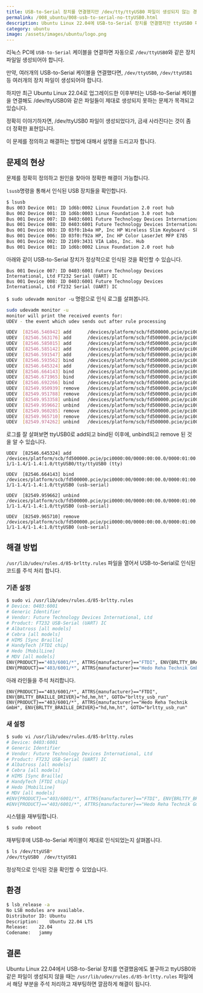```yaml
---
title: USB-to-Serial 장치를 연결했지만 /dev/tty/ttyUSB0 파일이 생성되지 않는 경우 조치 방법
permalink: /008_ubuntu/008-usb-to-serial-no-ttyUSB0.html
description: Ubuntu Linux 22.04에 USB-to-Serial 장치를 연결했지만 ttyUSB0 파일이 생성되지 않는 경우 조치 방법 설명
category: ubuntu
image: /assets/images/ubuntu/logo.png
---
```

리눅스 PC에 <code>USB-to-Serial</code> 케이블을 연결하면 자동으로 
<code>/dev/ttyUSB0</code>와 같은 장치 파일일 생성되어야 합니다. 


만약, 여러개의 USB-to-Serial 케이블을 연결했다면, 
<code>/dev/ttyUSB0</code>, <code>/dev/ttyUSB1</code> 등 
여러개의 장치 파일이 생성되어야 합니다.


하지만 최근 Ubuntu Linux 22.04로 업그레이드한 이후부터는 
USB-to-Serial 케이블을 연결해도 /dev/ttyUSB0와 같은 파일들이 
제대로 생성되지 못하는 문제가 목격되고 있습니다. 


정확히 이야기하자면, /dev/ttyUSB0 파일이 생성되었다가, 
금새 사라진다는 것이 좀 더 정확한 표현입니다. 


이 문제를 정의하고 해결하는 방법에 대해서 설명을 드리고자 합니다. 


문제의 현상
---


문제를 정확히 정의하고 원인을 찾아야 정확한 해결이 가능합니다. 


<code>lsusb</code>명령을 통해서 인식된 USB 장치들을 확인합니다.


```bash
$ lsusb
Bus 003 Device 001: ID 1d6b:0002 Linux Foundation 2.0 root hub
Bus 002 Device 001: ID 1d6b:0003 Linux Foundation 3.0 root hub
Bus 001 Device 007: ID 0403:6001 Future Technology Devices International, Ltd FT232 Serial (UART) IC
Bus 001 Device 008: ID 0403:6001 Future Technology Devices International, Ltd FT232 Serial (UART) IC
Bus 001 Device 003: ID 03f0:1b4a HP, Inc HP Wireless Slim Keyboard - Skylab KR
Bus 001 Device 006: ID 03f0:f92a HP, Inc HP Color LaserJet MFP E785
Bus 001 Device 002: ID 2109:3431 VIA Labs, Inc. Hub
Bus 001 Device 001: ID 1d6b:0002 Linux Foundation 2.0 root hub
```


아래와 같이 USB-to-Serial 장치가 정상적으로 인식된 것을 확인할 수 있습니다. 


```
Bus 001 Device 007: ID 0403:6001 Future Technology Devices International, Ltd FT232 Serial (UART) IC
Bus 001 Device 008: ID 0403:6001 Future Technology Devices International, Ltd FT232 Serial (UART) IC
```


<code>$ sudo udevadm monitor -u</code> 명령으로 인식 로그를 살펴봅니다. 


```bash
sudo udevadm monitor -u
monitor will print the received events for:
UDEV - the event which udev sends out after rule processing

UDEV  [82546.546942] add      /devices/platform/scb/fd500000.pcie/pci0000:00/0000:00:00.0/0000:01:00.0/usb1/1-1/1-1.4 (usb)
UDEV  [82546.563176] add      /devices/platform/scb/fd500000.pcie/pci0000:00/0000:00:00.0/0000:01:00.0/usb1/1-1/1-1.4/1-1.4:1.0 (usb)
UDEV  [82546.585015] add      /devices/platform/scb/fd500000.pcie/pci0000:00/0000:00:00.0/0000:01:00.0/usb1/1-1/1-1.4/1-1.4:1.0/gpiochip2 (gpio)
UDEV  [82546.585142] add      /devices/platform/scb/fd500000.pcie/pci0000:00/0000:00:00.0/0000:01:00.0/usb1/1-1/1-1.4/1-1.4:1.0/gpio/gpiochip500 (gpio)
UDEV  [82546.591547] add      /devices/platform/scb/fd500000.pcie/pci0000:00/0000:00:00.0/0000:01:00.0/usb1/1-1/1-1.4/1-1.4:1.0/ttyUSB0 (usb-serial)
UDEV  [82546.593562] bind     /devices/platform/scb/fd500000.pcie/pci0000:00/0000:00:00.0/0000:01:00.0/usb1/1-1/1-1.4/1-1.4:1.0/gpiochip2 (gpio)
UDEV  [82546.645324] add      /devices/platform/scb/fd500000.pcie/pci0000:00/0000:00:00.0/0000:01:00.0/usb1/1-1/1-1.4/1-1.4:1.0/ttyUSB0/tty/ttyUSB0 (tty)
UDEV  [82546.664143] bind     /devices/platform/scb/fd500000.pcie/pci0000:00/0000:00:00.0/0000:01:00.0/usb1/1-1/1-1.4/1-1.4:1.0/ttyUSB0 (usb-serial)
UDEV  [82546.671965] bind     /devices/platform/scb/fd500000.pcie/pci0000:00/0000:00:00.0/0000:01:00.0/usb1/1-1/1-1.4/1-1.4:1.0 (usb)
UDEV  [82546.692266] bind     /devices/platform/scb/fd500000.pcie/pci0000:00/0000:00:00.0/0000:01:00.0/usb1/1-1/1-1.4 (usb)
UDEV  [82549.950939] remove   /devices/platform/scb/fd500000.pcie/pci0000:00/0000:00:00.0/0000:01:00.0/usb1/1-1/1-1.4/1-1.4:1.0/gpio/gpiochip500 (gpio)
UDEV  [82549.951788] remove   /devices/platform/scb/fd500000.pcie/pci0000:00/0000:00:00.0/0000:01:00.0/usb1/1-1/1-1.4/1-1.4:1.0/ttyUSB0/tty/ttyUSB0 (tty)
UDEV  [82549.953358] unbind   /devices/platform/scb/fd500000.pcie/pci0000:00/0000:00:00.0/0000:01:00.0/usb1/1-1/1-1.4/1-1.4:1.0/gpiochip2 (gpio)
UDEV  [82549.959662] unbind   /devices/platform/scb/fd500000.pcie/pci0000:00/0000:00:00.0/0000:01:00.0/usb1/1-1/1-1.4/1-1.4:1.0/ttyUSB0 (usb-serial)
UDEV  [82549.960285] remove   /devices/platform/scb/fd500000.pcie/pci0000:00/0000:00:00.0/0000:01:00.0/usb1/1-1/1-1.4/1-1.4:1.0/gpiochip2 (gpio)
UDEV  [82549.965710] remove   /devices/platform/scb/fd500000.pcie/pci0000:00/0000:00:00.0/0000:01:00.0/usb1/1-1/1-1.4/1-1.4:1.0/ttyUSB0 (usb-serial)
UDEV  [82549.974262] unbind   /devices/platform/scb/fd500000.pcie/pci0000:00/0000:00:00.0/0000:01:00.0/usb1/1-1/1-1.4/1-1.4:1.0 (usb)
```


로그를 잘 살펴보면 ttyUSB0로 add되고 bind된 이후에, 
unbind되고 remove 된 것을 알 수 있습니다. 


```
UDEV  [82546.645324] add      /devices/platform/scb/fd500000.pcie/pci0000:00/0000:00:00.0/0000:01:00.0/usb1/1-1/1-1.4/1-1.4:1.0/ttyUSB0/tty/ttyUSB0 (tty)
```


```
UDEV  [82546.664143] bind     /devices/platform/scb/fd500000.pcie/pci0000:00/0000:00:00.0/0000:01:00.0/usb1/1-1/1-1.4/1-1.4:1.0/ttyUSB0 (usb-serial)
```


```
UDEV  [82549.959662] unbind   /devices/platform/scb/fd500000.pcie/pci0000:00/0000:00:00.0/0000:01:00.0/usb1/1-1/1-1.4/1-1.4:1.0/ttyUSB0 (usb-serial)
```


```
UDEV  [82549.965710] remove   /devices/platform/scb/fd500000.pcie/pci0000:00/0000:00:00.0/0000:01:00.0/usb1/1-1/1-1.4/1-1.4:1.0/ttyUSB0 (usb-serial)
```


해결 방법
---


<code>/usr/lib/udev/rules.d/85-brltty.rules</code> 파일을 열어서 
USB-to-Serial로 인식된 코드를 주석 처리 합니다. 


### 기존 설정


```bash
$ sudo vi /usr/lib/udev/rules.d/85-brltty.rules
# Device: 0403:6001
# Generic Identifier
# Vendor: Future Technology Devices International, Ltd
# Product: FT232 USB-Serial (UART) IC
# Albatross [all models]
# Cebra [all models]
# HIMS [Sync Braille]
# HandyTech [FTDI chip]
# Hedo [MobilLine]
# MDV [all models]
ENV{PRODUCT}=="403/6001/*", ATTRS{manufacturer}=="FTDI", ENV{BRLTTY_BRAILLE_DRIVER}="hd,hm,ht", GOTO="brltty_usb_run"
ENV{PRODUCT}=="403/6001/*", ATTRS{manufacturer}=="Hedo Reha Technik GmbH", ENV{BRLTTY_BRAILLE_DRIVER}="hd,hm,ht", GOTO="brltty_usb_run"
```


아래 라인들을 주석 처리합니다.


```
ENV{PRODUCT}=="403/6001/*", ATTRS{manufacturer}=="FTDI", ENV{BRLTTY_BRAILLE_DRIVER}="hd,hm,ht", GOTO="brltty_usb_run"
ENV{PRODUCT}=="403/6001/*", ATTRS{manufacturer}=="Hedo Reha Technik GmbH", ENV{BRLTTY_BRAILLE_DRIVER}="hd,hm,ht", GOTO="brltty_usb_run"
```


### 새 설정


```bash
$ sudo vi /usr/lib/udev/rules.d/85-brltty.rules
# Device: 0403:6001
# Generic Identifier
# Vendor: Future Technology Devices International, Ltd
# Product: FT232 USB-Serial (UART) IC
# Albatross [all models]
# Cebra [all models]
# HIMS [Sync Braille]
# HandyTech [FTDI chip]
# Hedo [MobilLine]
# MDV [all models]
#ENV{PRODUCT}=="403/6001/*", ATTRS{manufacturer}=="FTDI", ENV{BRLTTY_BRAILLE_DRIVER}="hd,hm,ht", GOTO="brltty_usb_run"
#ENV{PRODUCT}=="403/6001/*", ATTRS{manufacturer}=="Hedo Reha Technik GmbH", ENV{BRLTTY_BRAILLE_DRIVER}="hd,hm,ht", GOTO="brltty_usb_run"
```


시스템을 재부팅합니다. 


```bash
$ sudo reboot
```


재부팅후에 USB-to-Serial 케이블이 제대로 인식되었는지 살펴봅니다. 


```bash
$ ls /dev/ttyUSB*
/dev/ttyUSB0  /dev/ttyUSB1
```


정상적으로 인식된 것을 확인할 수 있었습니다. 


환경
---


```bash
$ lsb_release -a
No LSB modules are available.
Distributor ID:	Ubuntu
Description:	Ubuntu 22.04 LTS
Release:	22.04
Codename:	jammy
```


결론
---


Ubuntu Linux 22.04에서 USB-to-Serial 장치를 연결했음에도 불구하고 
ttyUSB0와 같은 파일이 생성되지 않을 때는 
<code>/usr/lib/udev/rules.d/85-brltty.rules</code> 파일에서 
해당 부분을 주석 처리하고 재부팅하면 깔끔하게 해결이 됩니다. 
